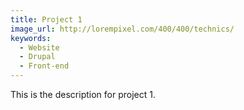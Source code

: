 ```yaml
---
title: Project 1
image_url: http://lorempixel.com/400/400/technics/
keywords: 
  - Website
  - Drupal
  - Front-end
---
```


This is the description for project 1.
